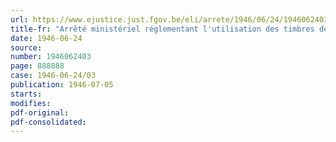 ```yaml
---
url: https://www.ejustice.just.fgov.be/eli/arrete/1946/06/24/1946062403/justel
title-fr: "Arrêté ministériel réglementant l'utilisation des timbres détachés des bons d'achat C3 et B5 du Fonds national d'Aide au Rééquipement ménager des Travailleurs (abrogé par AM 24-06-1946, art. 4)"
date: 1946-06-24
source:
number: 1946062403
page: 888888
case: 1946-06-24/03
publication: 1946-07-05
starts:
modifies:
pdf-original:
pdf-consolidated:
---
```


